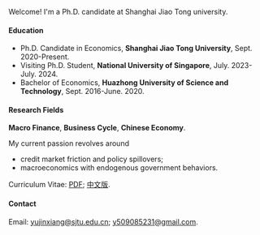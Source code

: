 Welcome! I'm a Ph.D. candidate at Shanghai Jiao Tong university. 

#### Education
* Ph.D. Candidate in Economics, **Shanghai Jiao Tong University**, Sept. 2020-Present.
* Visiting Ph.D. Student, **National University of Singapore**, July. 2023-July. 2024.
* Bachelor of Economics, **Huazhong University of Science and Technology**,  Sept. 2016-June. 2020.
 
#### Research Fields
**Macro Finance**, **Business Cycle**, **Chinese Economy**.

My current passion revolves around 
* credit market friction and policy spillovers; 
* macroeconomics with endogenous government behaviors.  

Curriculum Vitae:   [PDF](https://yjx-econ.github.io/mypage/static/assets/CV_Jinxiang_Yu_202409.pdf); [中文版](https://yjx-econ.github.io/mypage/static/assets/%E4%BF%9E%E9%94%A6%E7%A5%A5_%E4%B8%AD%E6%96%87%E7%AE%80%E5%8E%86202409.pdf).

#### Contact<p id="contact-info"></p>

Email: [yujinxiang@sjtu.edu.cn](yujinxiang@sjtu.edu.cn); [y509085231@gmail.com](y509085231@gmail.com).
